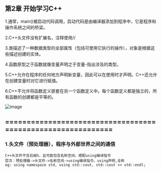 ## 第2章 开始学习C++

1.通常，main()被启动代码调用，启动代码是由编译器添加到程序中，它是程序和操作系统之间的桥梁。

2.C++头文件没有扩展名，注释使用//

3.类描述了一种数据类型的全部属性（包括可使用它执行的操作），对象是根据这些描述创建的实体。


4.函数原型之于函数就像变量声明之于变量-指出涉及的类型。

5.C++允许在程序的任何地方声明新变量，因此可以在使用时才声明。C++还允许在创建变量时对它进行赋值。

6.C++不允许将函数定义嵌套在另一个函数定义中。每个函数定义都是独立的，所有函数的创建都是平等的。

![image](https://github.com/liam1992-web/cpp_study_notes/assets/61104738/478ecb66-0c9b-49cd-a64f-883d236058d8)


## ============================================================
### 1.头文件（预处理器），程序与外部世界之间的通信
    C++头文件不含后缀h，且可能包含名称空间，搭配using编译指令
    层次：预处理器->头文件->名称空间->using编译指令，using声明,全称
    eg: using namespace std, using std::cout, std::cout << std::endl;
